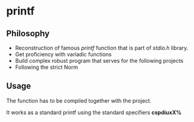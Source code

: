 # printf

## Philosophy

* Reconstruction of famous _printf_ function that is part of _stdio.h_ library.
* Get proficiency with variadic functions
* Build complex robust program that serves for the following projects
* Following the strict Norm

 ## Usage
The function has to be compiled together with the project. 

It works as a standard printf using the standard specifiers __cspdiuxX%__
